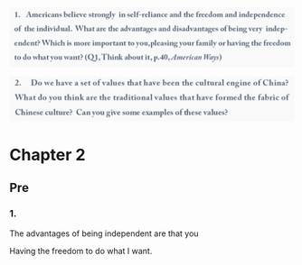 ![](./image/2021-03-17-21-41-41.png)

![](./image/2021-03-17-21-41-32.png)

# Chapter 2

## Pre

### 1.

The advantages of being independent are that you 

Having the freedom to do what I want.

